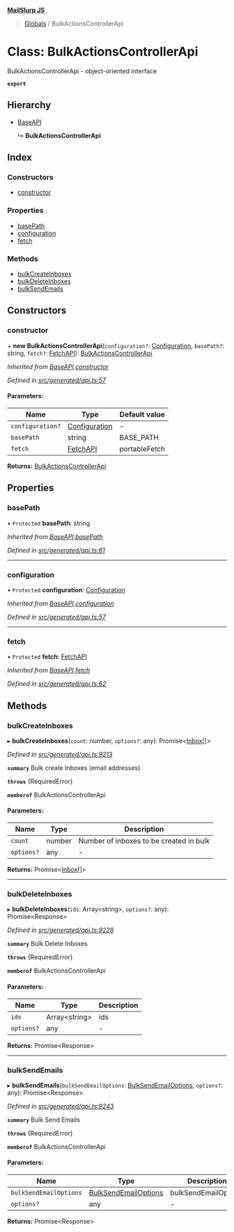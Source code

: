 **[MailSlurp JS](../README.md)**

> [Globals](../README.md) / BulkActionsControllerApi

# Class: BulkActionsControllerApi

BulkActionsControllerApi - object-oriented interface

**`export`** 

## Hierarchy

* [BaseAPI](baseapi.md)

  ↳ **BulkActionsControllerApi**

## Index

### Constructors

* [constructor](bulkactionscontrollerapi.md#constructor)

### Properties

* [basePath](bulkactionscontrollerapi.md#basepath)
* [configuration](bulkactionscontrollerapi.md#configuration)
* [fetch](bulkactionscontrollerapi.md#fetch)

### Methods

* [bulkCreateInboxes](bulkactionscontrollerapi.md#bulkcreateinboxes)
* [bulkDeleteInboxes](bulkactionscontrollerapi.md#bulkdeleteinboxes)
* [bulkSendEmails](bulkactionscontrollerapi.md#bulksendemails)

## Constructors

### constructor

\+ **new BulkActionsControllerApi**(`configuration?`: [Configuration](configuration.md), `basePath?`: string, `fetch?`: [FetchAPI](../interfaces/fetchapi.md)): [BulkActionsControllerApi](bulkactionscontrollerapi.md)

*Inherited from [BaseAPI](baseapi.md).[constructor](baseapi.md#constructor)*

*Defined in [src/generated/api.ts:57](https://github.com/mailslurp/mailslurp-client/blob/eace919/src/generated/api.ts#L57)*

#### Parameters:

Name | Type | Default value |
------ | ------ | ------ |
`configuration?` | [Configuration](configuration.md) | - |
`basePath` | string | BASE\_PATH |
`fetch` | [FetchAPI](../interfaces/fetchapi.md) | portableFetch |

**Returns:** [BulkActionsControllerApi](bulkactionscontrollerapi.md)

## Properties

### basePath

• `Protected` **basePath**: string

*Inherited from [BaseAPI](baseapi.md).[basePath](baseapi.md#basepath)*

*Defined in [src/generated/api.ts:61](https://github.com/mailslurp/mailslurp-client/blob/eace919/src/generated/api.ts#L61)*

___

### configuration

• `Protected` **configuration**: [Configuration](configuration.md)

*Inherited from [BaseAPI](baseapi.md).[configuration](baseapi.md#configuration)*

*Defined in [src/generated/api.ts:57](https://github.com/mailslurp/mailslurp-client/blob/eace919/src/generated/api.ts#L57)*

___

### fetch

• `Protected` **fetch**: [FetchAPI](../interfaces/fetchapi.md)

*Inherited from [BaseAPI](baseapi.md).[fetch](baseapi.md#fetch)*

*Defined in [src/generated/api.ts:62](https://github.com/mailslurp/mailslurp-client/blob/eace919/src/generated/api.ts#L62)*

## Methods

### bulkCreateInboxes

▸ **bulkCreateInboxes**(`count`: number, `options?`: any): Promise\<[Inbox](../modules/inbox.md)[]>

*Defined in [src/generated/api.ts:9213](https://github.com/mailslurp/mailslurp-client/blob/eace919/src/generated/api.ts#L9213)*

**`summary`** Bulk create Inboxes (email addresses)

**`throws`** {RequiredError}

**`memberof`** BulkActionsControllerApi

#### Parameters:

Name | Type | Description |
------ | ------ | ------ |
`count` | number | Number of inboxes to be created in bulk |
`options?` | any | - |

**Returns:** Promise\<[Inbox](../modules/inbox.md)[]>

___

### bulkDeleteInboxes

▸ **bulkDeleteInboxes**(`ids`: Array\<string>, `options?`: any): Promise\<Response>

*Defined in [src/generated/api.ts:9228](https://github.com/mailslurp/mailslurp-client/blob/eace919/src/generated/api.ts#L9228)*

**`summary`** Bulk Delete Inboxes

**`throws`** {RequiredError}

**`memberof`** BulkActionsControllerApi

#### Parameters:

Name | Type | Description |
------ | ------ | ------ |
`ids` | Array\<string> | ids |
`options?` | any | - |

**Returns:** Promise\<Response>

___

### bulkSendEmails

▸ **bulkSendEmails**(`bulkSendEmailOptions`: [BulkSendEmailOptions](../interfaces/bulksendemailoptions.md), `options?`: any): Promise\<Response>

*Defined in [src/generated/api.ts:9243](https://github.com/mailslurp/mailslurp-client/blob/eace919/src/generated/api.ts#L9243)*

**`summary`** Bulk Send Emails

**`throws`** {RequiredError}

**`memberof`** BulkActionsControllerApi

#### Parameters:

Name | Type | Description |
------ | ------ | ------ |
`bulkSendEmailOptions` | [BulkSendEmailOptions](../interfaces/bulksendemailoptions.md) | bulkSendEmailOptions |
`options?` | any | - |

**Returns:** Promise\<Response>
